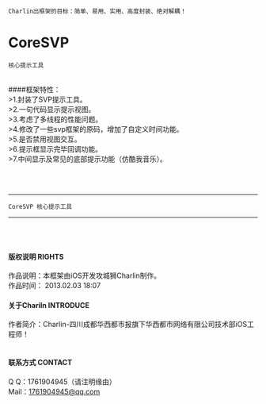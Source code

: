 
    Charlin出框架的目标：简单、易用、实用、高度封装、绝对解耦！

# CoreSVP
    核心提示工具
<br />
####框架特性：<br />
>1.封装了SVP提示工具。<br />
>2.一句代码显示提示视图。<br />
>3.考虑了多线程的性能问题。<br />
>4.修改了一些svp框架的原码，增加了自定义时间功能。<br />
>5.是否禁用视图交互。<br />
>6.提示框显示完毕回调功能。<br />
>7.中间显示及常见的底部提示功能（仿酷我音乐）。<br />



<br /><br />


-----
    CoreSVP 核心提示工具
-----

<br /><br />

#### 版权说明 RIGHTS <br />
作品说明：本框架由iOS开发攻城狮Charlin制作。<br />
作品时间： 2013.02.03 18:07<br />


#### 关于Chariln INTRODUCE <br />
作者简介：Charlin-四川成都华西都市报旗下华西都市网络有限公司技术部iOS工程师！<br /><br />


#### 联系方式 CONTACT <br />
Q    Q：1761904945（请注明缘由）<br />
Mail：1761904945@qq.com<br />
